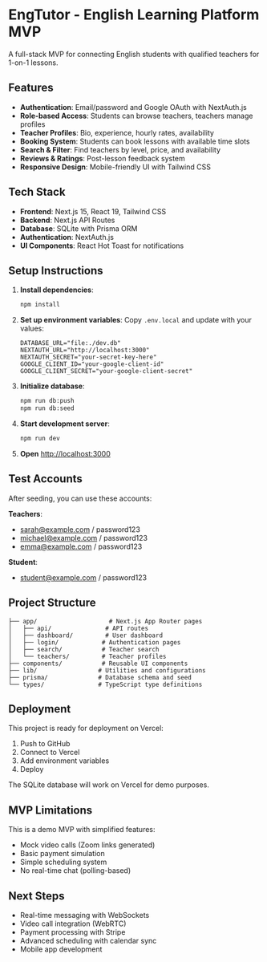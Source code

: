 # EngTutor - English Learning Platform MVP

A full-stack MVP for connecting English students with qualified teachers for 1-on-1 lessons.

## Features

- **Authentication**: Email/password and Google OAuth with NextAuth.js
- **Role-based Access**: Students can browse teachers, teachers manage profiles
- **Teacher Profiles**: Bio, experience, hourly rates, availability
- **Booking System**: Students can book lessons with available time slots
- **Search & Filter**: Find teachers by level, price, and availability
- **Reviews & Ratings**: Post-lesson feedback system
- **Responsive Design**: Mobile-friendly UI with Tailwind CSS

## Tech Stack

- **Frontend**: Next.js 15, React 19, Tailwind CSS
- **Backend**: Next.js API Routes
- **Database**: SQLite with Prisma ORM
- **Authentication**: NextAuth.js
- **UI Components**: React Hot Toast for notifications

## Setup Instructions

1. **Install dependencies**:
   ```bash
   npm install
   ```

2. **Set up environment variables**:
   Copy `.env.local` and update with your values:
   ```
   DATABASE_URL="file:./dev.db"
   NEXTAUTH_URL="http://localhost:3000"
   NEXTAUTH_SECRET="your-secret-key-here"
   GOOGLE_CLIENT_ID="your-google-client-id"
   GOOGLE_CLIENT_SECRET="your-google-client-secret"
   ```

3. **Initialize database**:
   ```bash
   npm run db:push
   npm run db:seed
   ```

4. **Start development server**:
   ```bash
   npm run dev
   ```

5. **Open** [http://localhost:3000](http://localhost:3000)

## Test Accounts

After seeding, you can use these accounts:

**Teachers**:
- sarah@example.com / password123
- michael@example.com / password123
- emma@example.com / password123

**Student**:
- student@example.com / password123

## Project Structure

```
├── app/                    # Next.js App Router pages
│   ├── api/               # API routes
│   ├── dashboard/         # User dashboard
│   ├── login/            # Authentication pages
│   ├── search/           # Teacher search
│   └── teachers/         # Teacher profiles
├── components/           # Reusable UI components
├── lib/                 # Utilities and configurations
├── prisma/              # Database schema and seed
└── types/               # TypeScript type definitions
```

## Deployment

This project is ready for deployment on Vercel:

1. Push to GitHub
2. Connect to Vercel
3. Add environment variables
4. Deploy

The SQLite database will work on Vercel for demo purposes.

## MVP Limitations

This is a demo MVP with simplified features:
- Mock video calls (Zoom links generated)
- Basic payment simulation
- Simple scheduling system
- No real-time chat (polling-based)

## Next Steps

- Real-time messaging with WebSockets
- Video call integration (WebRTC)
- Payment processing with Stripe
- Advanced scheduling with calendar sync
- Mobile app development